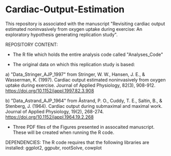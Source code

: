 # Cardiac-Output-Estimation

This repository is associated with the manuscript "Revisiting cardiac output estimated noninvasively from oxygen uptake during exercise: An exploratory hypothesis generating replication study".

REPOSITORY CONTENT:
- The R file which holds the entire analysis code called "Analyses_Code"

- The original data on which this replication study is based:

a) "Data_Stringer_AJP_1997" from Stringer, W. W., Hansen, J. E., & Wasserman, K. (1997). Cardiac output estimated noninvasively from oxygen uptake during exercise. Journal of Applied Physiology, 82(3), 908-912. https://doi.org/10.1152/jappl.1997.82.3.908

b) "Data_Astrand_AJP_1964" from Åstrand, P. O., Cuddy, T. E., Saltin, B., & Stenberg, J. (1964). Cardiac output during submaximal and maximal work. Journal of Applied Physiology, 19(2), 268-274. https://doi.org/10.1152/jappl.1964.19.2.268

- Three PDF files of the Figures presented in assocaited manuscript. These will be created when running the R code.

DEPENDENCIES: The R code requires that the following libraries are installed: ggplot2, ggpubr, rootSolve, cowplot
